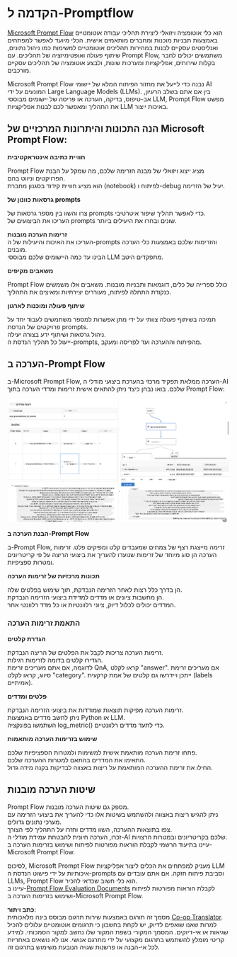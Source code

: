 <!--
CO_OP_TRANSLATOR_METADATA:
{
  "original_hash": "3cbe7629d254f1043193b7fe22524d55",
  "translation_date": "2025-07-16T22:42:34+00:00",
  "source_file": "md/01.Introduction/05/Promptflow.md",
  "language_code": "he"
}
-->
# **הקדמה ל-Promptflow**

[Microsoft Prompt Flow](https://microsoft.github.io/promptflow/index.html?WT.mc_id=aiml-138114-kinfeylo) הוא כלי אוטומציה ויזואלי ליצירת תהליכי עבודה אוטומטיים באמצעות תבניות מוכנות ומחברים מותאמים אישית. הכלי מיועד לאפשר למפתחים ואנליסטים עסקיים לבנות במהירות תהליכים אוטומטיים למשימות כמו ניהול נתונים, שיתוף פעולה ואופטימיזציה של תהליכים. עם Prompt Flow, משתמשים יכולים לחבר בקלות שירותים, אפליקציות ומערכות שונות, ולבצע אוטומציה של תהליכים עסקיים מורכבים.

Microsoft Prompt Flow נבנה כדי לייעל את מחזור הפיתוח המלא של יישומי AI המונעים על ידי Large Language Models (LLMs). בין אם אתם בשלב הרעיון, אב-טיפוס, בדיקה, הערכה או פריסה של יישומים מבוססי LLM, Prompt Flow מפשט את התהליך ומאפשר לכם לבנות אפליקציות LLM באיכות ייצור.

## הנה התכונות והיתרונות המרכזיים של Microsoft Prompt Flow:

**חוויית כתיבה אינטראקטיבית**

Prompt Flow מציג ייצוג ויזואלי של מבנה הזרימה שלכם, מה שמקל על הבנת הפרויקטים וניווט בהם.  
הוא מציע חוויית קידוד בסגנון מחברת (notebook) לפיתוח ו-debug יעיל של הזרימה.

**גרסאות כוונון של prompts**

צרו והשוו בין מספר גרסאות של prompts כדי לאפשר תהליך שיפור איטרטיבי.  
העריכו את הביצועים של prompts שונים ובחרו את היעילים ביותר.

**זרימות הערכה מובנות**  
העריכו את האיכות והיעילות של ה-prompts והזרימות שלכם באמצעות כלי הערכה מובנים.  
הבינו עד כמה היישומים שלכם מבוססי LLM מתפקדים היטב.

**משאבים מקיפים**

Prompt Flow כולל ספרייה של כלים, דוגמאות ותבניות מובנות. משאבים אלו משמשים כנקודת התחלה לפיתוח, מעוררים יצירתיות ומאיצים את התהליך.

**שיתוף פעולה ומוכנות לארגון**

תמיכה בשיתוף פעולה צוותי על ידי מתן אפשרות למספר משתמשים לעבוד יחד על פרויקטים של הנדסת prompts.  
ניהול גרסאות ושיתוף ידע בצורה יעילה.  
ייעול כל תהליך הנדסת ה-prompts, מהפיתוח וההערכה ועד לפריסה ומעקב.

## הערכה ב-Prompt Flow

ב-Microsoft Prompt Flow, הערכה ממלאת תפקיד מרכזי בהערכת ביצועי מודלי ה-AI שלכם. בואו נבחן כיצד ניתן להתאים אישית זרימות ומדדי הערכה בתוך Prompt Flow:

![PFVizualise](../../../../../translated_images/pfvisualize.c1d9ca75baa2a2221667124fa82ba2307f74a34620b9c1eff2cfc1fa2972909b.he.png)

**הבנת הערכה ב-Prompt Flow**

ב-Prompt Flow, זרימה מייצגת רצף של צמתים שמעבדים קלט ומפיקים פלט. זרימות הערכה הן סוג מיוחד של זרימות שנועדו להעריך את ביצועי הריצה על פי קריטריונים ומטרות ספציפיות.

**תכונות מרכזיות של זרימות הערכה**

הן בדרך כלל רצות לאחר הזרימה הנבדקת, תוך שימוש בפלטים שלה.  
הן מחשבות ציונים או מדדים למדידת ביצועי הזרימה הנבדקת.  
המדדים יכולים לכלול דיוק, ציוני רלוונטיות או כל מדד רלוונטי אחר.

### התאמת זרימות הערכה

**הגדרת קלטים**

זרימות הערכה צריכות לקבל את הפלטים של הריצה הנבדקת.  
הגדירו קלטים בדומה לזרימות רגילות.  
לדוגמה, אם אתם מעריכים זרימת QnA, קראו לקלט "answer". אם מעריכים זרימת סיווג, קראו לקלט "category". ייתכן ויידרשו גם קלטים של אמת קרקעית (labels אמיתיים).

**פלטים ומדדים**

זרימות הערכה מפיקות תוצאות שמודדות את ביצועי הזרימה הנבדקת.  
ניתן לחשב מדדים באמצעות Python או LLM.  
השתמשו בפונקציה log_metric() כדי לתעד מדדים רלוונטיים.

**שימוש בזרימות הערכה מותאמות**

פתחו זרימת הערכה מותאמת אישית למשימות ולמטרות הספציפיות שלכם.  
התאימו את המדדים בהתאם למטרות ההערכה שלכם.  
החילו את זרימת ההערכה המותאמת על ריצות באצווה לבדיקות בקנה מידה גדול.

## שיטות הערכה מובנות

Prompt Flow מספק גם שיטות הערכה מובנות.  
ניתן להגיש ריצות באצווה ולהשתמש בשיטות אלו כדי להעריך את ביצועי הזרימה עם מערכי נתונים גדולים.  
צפו בתוצאות ההערכה, השוו מדדים וחזרו על התהליך לפי הצורך.  
זכרו, הערכה חיונית להבטחת עמידת מודלי ה-AI שלכם בקריטריונים ובמטרות הרצויות.  
עיינו בתיעוד הרשמי לקבלת הוראות מפורטות לפיתוח ושימוש בזרימות הערכה ב-Microsoft Prompt Flow.

לסיכום, Microsoft Prompt Flow מעניק למפתחים את הכלים ליצור אפליקציות LLM איכותיות על ידי פישוט הנדסת ה-prompts וסביבת פיתוח חזקה. אם אתם עובדים עם LLMs, Prompt Flow הוא כלי חשוב שכדאי להכיר.  
עיינו ב-[Prompt Flow Evaluation Documents](https://learn.microsoft.com/azure/machine-learning/prompt-flow/how-to-develop-an-evaluation-flow?view=azureml-api-2?WT.mc_id=aiml-138114-kinfeylo) לקבלת הוראות מפורטות לפיתוח ושימוש בזרימות הערכה ב-Microsoft Prompt Flow.

**כתב ויתור**:  
מסמך זה תורגם באמצעות שירות תרגום מבוסס בינה מלאכותית [Co-op Translator](https://github.com/Azure/co-op-translator). למרות שאנו שואפים לדיוק, יש לקחת בחשבון כי תרגומים אוטומטיים עלולים להכיל שגיאות או אי-דיוקים. המסמך המקורי בשפת המקור שלו נחשב למקור הסמכותי. למידע קריטי מומלץ להשתמש בתרגום מקצועי על ידי מתרגם אנושי. אנו לא נושאים באחריות לכל אי-הבנה או פרשנות שגויה הנובעת משימוש בתרגום זה.